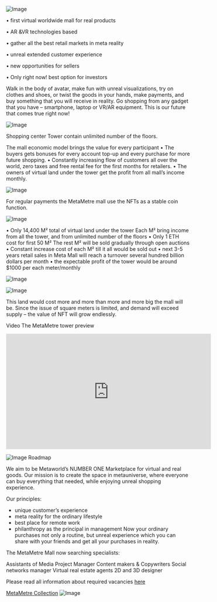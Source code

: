 ![Image](https://github.com/MetaMetre/welcome/blob/master/Images/What-Is-The-Metaverse-An-Easy-Explanation-For-Anyone-600x400.png?raw=true)

•	first virtual worldwide mall for real products

•	AR &VR technologies based

•	gather all the best retail markets in meta reality

•	unreal extended customer experience

•	new opportunities for sellers

•	Only right now! best option for investors 

Walk in the body of avatar, make fun with unreal visualizations, try on clothes and shoes, or twist the goods in your hands, make payments, and buy something that you will receive in reality.
Go shopping from any gadget that you have – smartphone, laptop or VR/AR equipment.
This is our future that comes true right now!

![Image](https://raw.githubusercontent.com/MetaMetre/welcome/18b7bd2d65572d3b3b3d4cca2f2f284c653a0f4c/Images/001.jpg)

Shopping center Tower contain unlimited number of the floors.

The mall economic model brings the value for every participant
•	The buyers gets bonuses for every account top-up and every purchase for more future shopping.
•	Constantly increasing flow of customers all over the world, zero taxes and free rental fee for the first months for retailers.
•	The owners of virtual land under the tower get the profit from all mall’s income monthly.

![Image](https://raw.githubusercontent.com/MetaMetre/welcome/18b7bd2d65572d3b3b3d4cca2f2f284c653a0f4c/Images/004.jpg)

For regular payments the MetaMetre mall use the NFTs as a stable coin function.

![Image](https://raw.githubusercontent.com/MetaMetre/welcome/18b7bd2d65572d3b3b3d4cca2f2f284c653a0f4c/Images/010.jpg)

•	Only 14,400 М² total of virtual land under the tower
Each М² bring income from all the tower, and from unlimited number of the floors 
•	Only 1 ETH cost for first 50 М²
The rest М² will be sold gradually through open auctions
•	Constant increase cost of each М² till it all would be sold out 
•	next 3-5 years retail sales in Meta Mall will reach a turnover several hundred billion dollars per month
•	the expectable profit of the tower would be around $1000 per each meter/monthly

![Image](https://github.com/MetaMetre/welcome/blob/master/Images/sweet-ice-cream-photography-97452-unsplash22222.png?raw=true)

![Image](https://github.com/MetaMetre/welcome/blob/master/Images/S16.jpg?raw=true)

This land would cost more and more than more and more big the mall will be. Since the issue of square meters is limited, and demand will exceed supply – the value of NFT will grow endlessly.


Video The MetaMetre tower preview

<iframe width="560" height="315" src="https://www.youtube.com/embed/EXs9evNsCSU" frameborder="0" allow="autoplay; encrypted-media" allowfullscreen></iframe>

![Image](https://raw.githubusercontent.com/MetaMetre/welcome/18b7bd2d65572d3b3b3d4cca2f2f284c653a0f4c/Images/RMpart8.jpg)
Roadmap


We aim to be Metaworld’s NUMBER ONE Marketplace for virtual and real goods. 
Our mission is to create the space in metauniverse, where everyone can buy everything that needed, while enjoying unreal shopping experience. 


Our principles:
-	unique customer’s experience
-	meta reality for the ordinary lifestyle
-	best place for remote work
-	philanthropy as the principal in management
Now your ordinary purchases not only a routine, but unreal experience which you can share with your friends and get all your purchases in reality. 

The MetaMetre Mall now searching specialists:

Assistants of Media Project Manager
Content makers & Copywriters
Social networks manager
Virtual real estate agents
2D and 3D designer

Please read all information about required vacancies [here](https://www.linkedin.com/in/metametre/)




[MetaMetre Collection](https://opensea.io/MetaMetre) 
![Image](https://raw.githubusercontent.com/MetaMetre/welcome/master/Images/logo.png)
